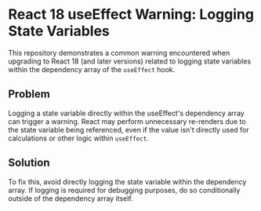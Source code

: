 # React 18 useEffect Warning: Logging State Variables

This repository demonstrates a common warning encountered when upgrading to React 18 (and later versions) related to logging state variables within the dependency array of the `useEffect` hook. 

## Problem

Logging a state variable directly within the useEffect's dependency array can trigger a warning. React may perform unnecessary re-renders due to the state variable being referenced, even if the value isn't directly used for calculations or other logic within `useEffect`. 

## Solution

To fix this, avoid directly logging the state variable within the dependency array.  If logging is required for debugging purposes, do so conditionally outside of the dependency array itself.
